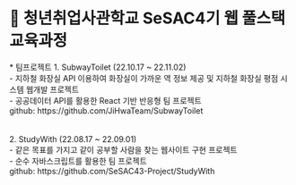 # 🌱 청년취업사관학교 SeSAC4기 웹 풀스택 교육과정

<div>
* 팀프로젝트 
    1. SubwayToilet (22.10.17 ~ 22.11.02)<br/>
    - 지하철 화장실 API 이용하여 화장실이 가까운 역 정보 제공 및 지하철 화장실 평점 시스템 웹개발 프로젝트<br/>
    - 공공데이터 API를 활용한 React 기반 반응형 팀 프로젝트<br/>
    github: https://github.com/JiHwaTeam/SubwayToilet<br/>
    <br/><br/>
    2. StudyWith (22.08.17 ~ 22.09.01)<br/>
    - 같은 목표를 가지고 같이 공부할 사람을 찾는 웹사이트 구현 프로젝트<br/>
    - 순수 자바스크립트를 활용한 팀 프로젝트<br/>
    github: https://github.com/SeSAC43-Project/StudyWith
</div>    